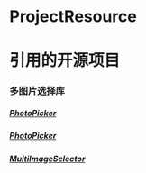 # ProjectResource

# 引用的开源项目

### 多图片选择库
##### [PhotoPicker](https://github.com/donglua/PhotoPicker)
##### [PhotoPicker](https://github.com/liuling07/PhotoPicker)
##### [MultiImageSelector](https://github.com/lovetuzitong/MultiImageSelector)
